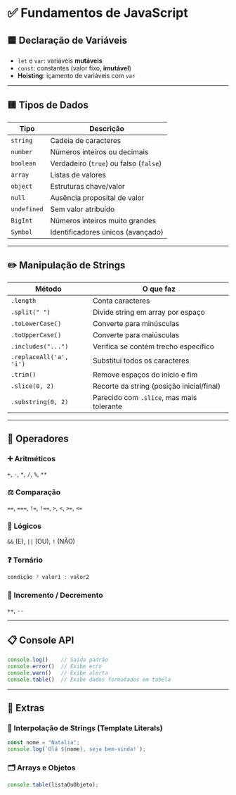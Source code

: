 # ✅ Fundamentos de JavaScript

## 🟦 Declaração de Variáveis

- `let` e `var`: variáveis **mutáveis**
- `const`: constantes (valor fixo, **imutável**)
- **Hoisting**: içamento de variáveis com `var`

---

## 🟨 Tipos de Dados

| Tipo        | Descrição                              |
|-------------|----------------------------------------|
| `string`    | Cadeia de caracteres                   |
| `number`    | Números inteiros ou decimais           |
| `boolean`   | Verdadeiro (`true`) ou falso (`false`) |
| `array`     | Listas de valores                      |
| `object`    | Estruturas chave/valor                 |
| `null`      | Ausência proposital de valor           |
| `undefined` | Sem valor atribuído                    |
| `BigInt`    | Números inteiros muito grandes         |
| `Symbol`    | Identificadores únicos (avançado)      |

---

## ✏️ Manipulação de Strings

| Método                   | O que faz                                    |
|-------------------------|-----------------------------------------------|
| `.length`               | Conta caracteres                              |
| `.split(" ")`           | Divide string em array por espaço             |
| `.toLowerCase()`        | Converte para minúsculas                      |
| `.toUpperCase()`        | Converte para maiúsculas                      |
| `.includes("...")`      | Verifica se contém trecho específico          |
| `.replaceAll('a', 'i')` | Substitui todos os caracteres                 |
| `.trim()`               | Remove espaços do início e fim                |
| `.slice(0, 2)`          | Recorte da string (posição inicial/final)     |
| `.substring(0, 2)`      | Parecido com `.slice`, mas mais tolerante     |

---

## 🔢 Operadores

### ➕ Aritméticos
`+`, `-`, `*`, `/`, `%`, `**`

### ⚖️ Comparação
`==`, `===`, `!=`, `!==`, `>`, `<`, `>=`, `<=`

### 🔁 Lógicos
`&&` (E), `||` (OU), `!` (NÃO)

### ❓ Ternário
```javascript
condição ? valor1 : valor2
```

### 🔼 Incremento / Decremento
`++`, `--`

---

## 📋 Console API

```javascript
console.log()    // Saída padrão
console.error()  // Exibe erro
console.warn()   // Exibe alerta
console.table()  // Exibe dados formatados em tabela
```

---

## 📌 Extras

### 💬 Interpolação de Strings (Template Literals)

```javascript
const nome = "Natalia";
console.log(`Olá ${nome}, seja bem-vinda!`);
```

### 🗂️ Arrays e Objetos

```javascript
console.table(listaOuObjeto);
```
